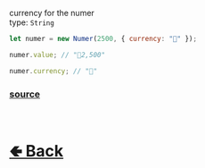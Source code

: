 currency for the numer<br>
type: `String`<br>

```js
let numer = new Numer(2500, { currency: "🐢" });

numer.value; // "🐢2,500"

numer.currency; // "🐢"
```

### [source](https://github.com/paigeroid/noscord.js/blob/main/src/Services/UtilService/custard/Numer.js)


<br> <h1> [🢀 Back](https://github.com/paigeroid/noscord.js/wiki/Util.Numer) </h1>